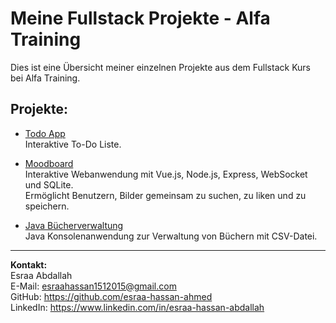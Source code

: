 # Meine Fullstack Projekte - Alfa Training

Dies ist eine Übersicht meiner einzelnen Projekte aus dem Fullstack Kurs bei Alfa Training.

## Projekte:

- [Todo App](https://github.com/esraa-hassan-ahmed/ToDo-List)  
  Interaktive To-Do Liste.
  
- [Moodboard](https://github.com/esraa-hassan-ahmed/MoodBoard)  
  Interaktive Webanwendung mit Vue.js, Node.js, Express, WebSocket und SQLite.  
  Ermöglicht Benutzern, Bilder gemeinsam zu suchen, zu liken und zu speichern.
  
- [Java Bücherverwaltung](https://github.com/esraa-hassan-ahmed/Book-Management-System)  
  Java Konsolenanwendung zur Verwaltung von Büchern mit CSV-Datei.

---

**Kontakt:**  
Esraa Abdallah  
E-Mail: esraahassan1512015@gmail.com  
GitHub: https://github.com/esraa-hassan-ahmed  
LinkedIn: https://www.linkedin.com/in/esraa-hassan-abdallah  




